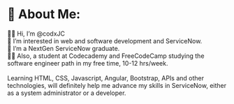 # 💫 About Me:
👋🏻 Hi, I’m @codxJC<br>👀 I’m interested in web and software development and ServiceNow.<br>🥇 I’m a NextGen ServiceNow graduate.<br>👩‍💻 Also, a student at Codecademy and FreeCodeCamp studying the software engineer path in my free time, 10-12 hrs/week.<br><br>Learning HTML, CSS, Javascript, Angular, Bootstrap, APIs and other technologies, will definitely help me advance my skills in ServiceNow, either as a system administrator or a developer.<br>


